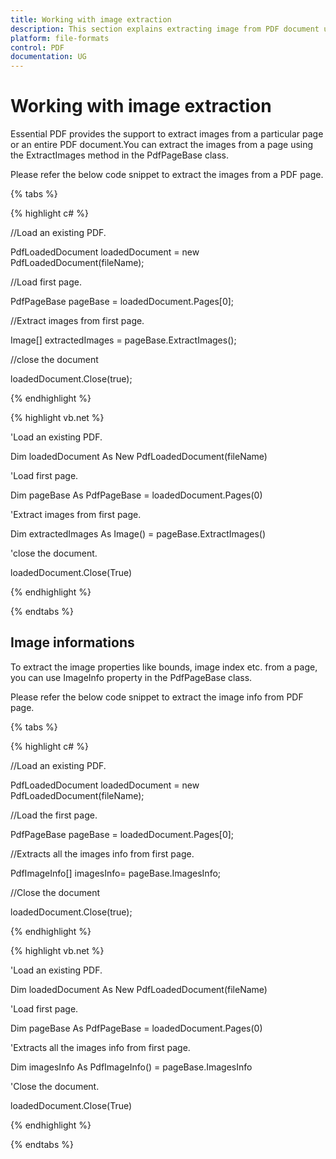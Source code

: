```yaml
---
title: Working with image extraction
description: This section explains extracting image from PDF document using Essential PDF
platform: file-formats
control: PDF
documentation: UG
---
```

# Working with image extraction

Essential PDF provides the support to extract images from a particular page or an entire PDF document.You can extract the images from a page using the ExtractImages method in the PdfPageBase class.

Please refer the below code snippet to extract the images from a PDF page.

{% tabs %}  

{% highlight c# %}


//Load an existing PDF.

PdfLoadedDocument loadedDocument = new PdfLoadedDocument(fileName);

//Load first page.

PdfPageBase pageBase = loadedDocument.Pages[0];

//Extract images from first page.

Image[] extractedImages = pageBase.ExtractImages();

//close the document

loadedDocument.Close(true);





{% endhighlight %}

{% highlight vb.net %}


'Load an existing PDF.

Dim loadedDocument As New PdfLoadedDocument(fileName)

'Load first page.

Dim pageBase As PdfPageBase = loadedDocument.Pages(0)

'Extract images from first page.

Dim extractedImages As Image() = pageBase.ExtractImages()

'close the document.

loadedDocument.Close(True)





{% endhighlight %}

{% endtabs %}  


## Image informations

To extract the image properties like bounds, image index etc. from a page, you can use ImageInfo property in the PdfPageBase class.

Please refer the below code snippet to extract the image info from PDF page.

{% tabs %}  

{% highlight c# %}


//Load an existing PDF.

PdfLoadedDocument loadedDocument = new PdfLoadedDocument(fileName);

//Load the first page.

PdfPageBase pageBase = loadedDocument.Pages[0];

//Extracts all the images info from first page.

PdfImageInfo[] imagesInfo= pageBase.ImagesInfo;

//Close the document

loadedDocument.Close(true);



{% endhighlight %}

{% highlight vb.net %}


'Load an existing PDF.

Dim loadedDocument As New PdfLoadedDocument(fileName)

'Load first page.

Dim pageBase As PdfPageBase = loadedDocument.Pages(0)

'Extracts all the images info from first page.

Dim imagesInfo As PdfImageInfo() = pageBase.ImagesInfo

'Close the document.

loadedDocument.Close(True)



{% endhighlight %}

{% endtabs %}  